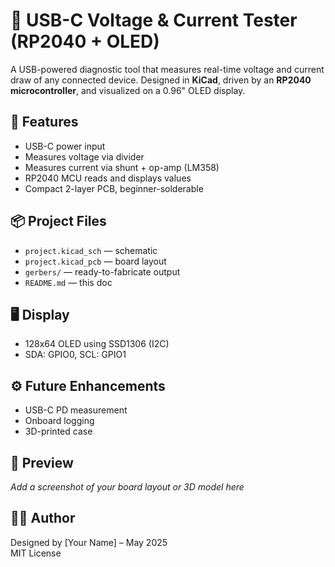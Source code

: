 # 🔌 USB-C Voltage & Current Tester (RP2040 + OLED)

A USB-powered diagnostic tool that measures real-time voltage and current draw of any connected device. Designed in **KiCad**, driven by an **RP2040 microcontroller**, and visualized on a 0.96" OLED display.

## 🚀 Features
- USB-C power input
- Measures voltage via divider
- Measures current via shunt + op-amp (LM358)
- RP2040 MCU reads and displays values
- Compact 2-layer PCB, beginner-solderable

## 📦 Project Files
- `project.kicad_sch` — schematic
- `project.kicad_pcb` — board layout
- `gerbers/` — ready-to-fabricate output
- `README.md` — this doc

## 🖥️ Display
- 128x64 OLED using SSD1306 (I2C)
- SDA: GPIO0, SCL: GPIO1

## ⚙️ Future Enhancements
- USB-C PD measurement
- Onboard logging
- 3D-printed case

## 📸 Preview
_Add a screenshot of your board layout or 3D model here_

## 🧑‍💻 Author
Designed by [Your Name] – May 2025  
MIT License
